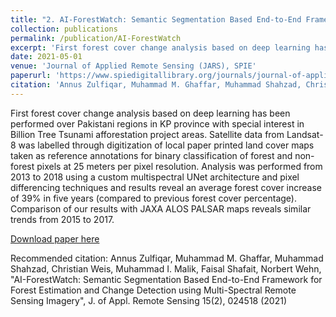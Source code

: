 ```yaml
---
title: "2. AI-ForestWatch: Semantic Segmentation Based End-to-End Framework for Forest Estimation and Change Detection using Multi-Spectral Remote Sensing Imagery"
collection: publications
permalink: /publication/AI-ForestWatch
excerpt: 'First forest cover change analysis based on deep learning has been performed over Pakistani regions in KP province with special interest in Billion Tree Tsunami afforestation project areas. Satellite data from Landsat-8 was labelled through digitization of local paper printed land cover maps taken as reference annotations for binary classification of forest and non-forest pixels at 25 meters per pixel resolution. Analysis was performed from 2013 to 2018 using a custom multispectral UNet architecture and pixel differencing techniques and results reveal an average forest cover increase of 39\% in five years (compared to previous forest cover percentage). Comparison of our results with JAXA ALOS PALSAR maps reveals similar trends from 2015 to 2017.'
date: 2021-05-01
venue: 'Journal of Applied Remote Sensing (JARS), SPIE'
paperurl: 'https://www.spiedigitallibrary.org/journals/journal-of-applied-remote-sensing/volume-15/issue-02/024518/AI-ForestWatch--semantic-segmentation-based-end-to-end-framework/10.1117/1.JRS.15.024518.full?SSO=1'
citation: 'Annus Zulfiqar, Muhammad M. Ghaffar, Muhammad Shahzad, Christian Weis, Muhammad I. Malik, Faisal Shafait, Norbert Wehn, "AI-ForestWatch: Semantic Segmentation Based End-to-End Framework for Forest Estimation and Change Detection using Multi-Spectral Remote Sensing Imagery", J. of Appl. Remote Sensing 15(2), 024518 (2021)'
---
```

First forest cover change analysis based on deep learning has been performed over Pakistani regions in KP province with special interest in Billion Tree Tsunami afforestation project areas. Satellite data from Landsat-8 was labelled through digitization of local paper printed land cover maps taken as reference annotations for binary classification of forest and non-forest pixels at 25 meters per pixel resolution. Analysis was performed from 2013 to 2018 using a custom multispectral UNet architecture and pixel differencing techniques and results reveal an average forest cover increase of 39\% in five years (compared to previous forest cover percentage). Comparison of our results with JAXA ALOS PALSAR maps reveals similar trends from 2015 to 2017.

[Download paper here](http://annusgit.github.io/files/AI-ForestWatch.pdf)

Recommended citation: Annus Zulfiqar, Muhammad M. Ghaffar, Muhammad Shahzad, Christian Weis, Muhammad I. Malik, Faisal Shafait, Norbert Wehn, "AI-ForestWatch: Semantic Segmentation Based End-to-End Framework for Forest Estimation and Change Detection using Multi-Spectral Remote Sensing Imagery", J. of Appl. Remote Sensing 15(2), 024518 (2021)